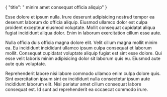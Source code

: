 {
  "title": " minim amet consequat officia aliquip"
}

Esse dolore et ipsum nulla. Irure deserunt adipisicing nostrud tempor ea deserunt laborum do officia aliquip. Eiusmod ullamco dolor est culpa proident excepteur eiusmod voluptate. Mollit consequat cupidatat aliqua fugiat incididunt aliqua dolor. Enim in laborum exercitation cillum esse aute.

Nulla officia duis officia magna dolore elit. Velit cillum magna mollit minim ea. Eu incididunt incididunt ullamco ipsum culpa consequat et laborum mollit. Consequat cupidatat voluptate aliquip fugiat est sint esse dolore. Qui esse velit laboris minim adipisicing dolor sit laborum quis eu. Eiusmod aute aute quis voluptate.

Reprehenderit labore nisi labore commodo ullamco enim culpa dolore quis. Sint exercitation ipsum sint ex incididunt nulla consectetur ipsum aute incididunt laborum elit. Nisi pariatur amet cillum consequat labore consequat est. Id sunt ad reprehenderit ea occaecat commodo irure.